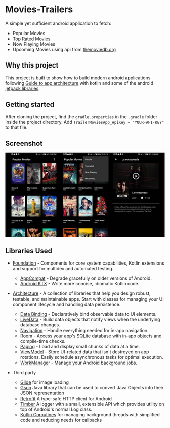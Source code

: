 # Movies-Trailers
A simple yet sufficient android application to fetch: 
- Popular Movies
- Top Rated Movies
- Now Playing Movies
- Upcoming Movies
using api from [themoviedb.org](https://www.themoviedb.org/)

## Why this project

This project is built to show how to build modern android applications following [Guide to app architecture](https://developer.android.com/jetpack/docs/guide) with kotlin and some of the android [jetpack libraries](https://developer.android.com/jetpack).

## Getting started

After cloning the project, find the `gradle.properties` in the `.gradle` folder inside the project directory.
Add `TrailerMoviesApp_ApiKey = "YOUR-API-KEY"` to that file.

## Screenshot

![](https://raw.githubusercontent.com/De-Morgan/Movies-Trailers/master/screenshot/screenshot.png)

Libraries Used
--------------
* [Foundation][0] - Components for core system capabilities, Kotlin extensions and support for
  multidex and automated testing.
  * [AppCompat][1] - Degrade gracefully on older versions of Android.
  * [Android KTX][2] - Write more concise, idiomatic Kotlin code.
* [Architecture][10] - A collection of libraries that help you design robust, testable, and
  maintainable apps. Start with classes for managing your UI component lifecycle and handling data
  persistence.
  * [Data Binding][11] - Declaratively bind observable data to UI elements.
  * [LiveData][13] - Build data objects that notify views when the underlying database changes.
  * [Navigation][14] - Handle everything needed for in-app navigation.
  * [Room][16] - Access your app's SQLite database with in-app objects and compile-time checks.
  * [Paging][3] - Load and display small chunks of data at a time.
  * [ViewModel][17] - Store UI-related data that isn't destroyed on app rotations. Easily schedule
     asynchronous tasks for optimal execution.
  * [WorkManager][18] - Manage your Android background jobs.

* Third party
  * [Glide][90] for image loading
  * [Gson][4] Java library that can be used to convert Java Objects into their JSON representation
  * [Retrofit][5] A type-safe HTTP client for Android
  * [Timber][6] A logger with a small, extensible API which provides utility on top of Android's normal Log class.
  * [Kotlin Coroutines][91] for managing background threads with simplified code and reducing needs for callbacks

[0]: https://developer.android.com/jetpack/components
[1]: https://developer.android.com/topic/libraries/support-library/packages#v7-appcompat
[2]: https://developer.android.com/kotlin/ktx
[3]: https://developer.android.com/topic/libraries/architecture/paging
[4]: https://github.com/google/gson
[5]: https://square.github.io/retrofit/
[6]: https://github.com/JakeWharton/timber
[10]: https://developer.android.com/jetpack/arch/
[11]: https://developer.android.com/topic/libraries/data-binding/
[13]: https://developer.android.com/topic/libraries/architecture/livedata
[14]: https://developer.android.com/topic/libraries/architecture/navigation/
[16]: https://developer.android.com/topic/libraries/architecture/room
[17]: https://developer.android.com/topic/libraries/architecture/viewmodel
[18]: https://developer.android.com/topic/libraries/architecture/workmanager
[30]: https://developer.android.com/guide/topics/ui
[31]: https://developer.android.com/training/animation/
[34]: https://developer.android.com/guide/components/fragments
[35]: https://developer.android.com/guide/topics/ui/declaring-layout
[90]: https://bumptech.github.io/glide/
[91]: https://kotlinlang.org/docs/reference/coroutines-overview.html

